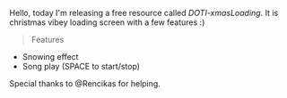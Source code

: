 Hello, today I'm releasing a free resource called *DOTI-xmasLoading*. It is christmas vibey loading screen with a few features :)

> Features
 - Snowing effect
- Song play (SPACE to start/stop)

Special thanks to @Rencikas for helping.
